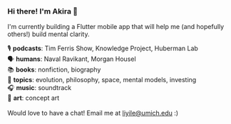 ### Hi there! I'm Akira 👋
I'm currently building a Flutter mobile app that will help me (and hopefully others!) build mental clarity. 


🎙️ **podcasts**:  Tim Ferris Show, Knowledge Project, Huberman Lab  \
🗣️ **humans**:  Naval Ravikant, Morgan Housel  \
📚 **books**:  nonfiction, biography  \
🔭 **topics**:  evolution, philosophy, space, mental models, investing  \
🎧 **music**:  soundtrack  \
🎨 **art**:  concept art  \
\
Would love to have a chat! Email me at liyile@umich.edu :)
<!--
{ \
&nbsp; &nbsp; &nbsp; &nbsp;  🎙️ **podcasts**:  Tim Ferris Show, Knowledge Project, Huberman Lab  \
&nbsp; &nbsp; &nbsp; &nbsp;  🗣️ **people**:  Naval Ravikant, Morgan Housel  \
&nbsp; &nbsp; &nbsp; &nbsp;  📚 **books**:  nonfiction, biography  \
&nbsp; &nbsp; &nbsp; &nbsp;  🔭 **topics**:  evolution, philosophy, space, mental models, investing  \
&nbsp; &nbsp; &nbsp; &nbsp;  🎧 **music**:  soundtrack  \
&nbsp; &nbsp; &nbsp; &nbsp;  🎨 **art**:  concept art  \
} \
\
-->

<!--
**yile-li/yile-li** is a ✨ _special_ ✨ repository because its `README.md` (this file) appears on your GitHub profile.

Here are some ideas to get you started:

- 🔭 I’m currently working on ...
- 🌱 I’m currently learning ...
- 👯 I’m looking to collaborate on ...
- 🤔 I’m looking for help with ...
- 💬 Ask me about ...
- 📫 How to reach me: ...
- 😄 Pronouns: ...
- ⚡ Fun fact: ...
-->

